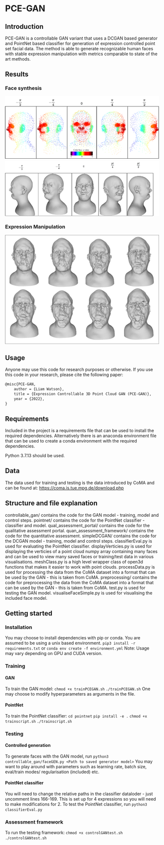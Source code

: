 # PCE-GAN
## Introduction
PCE-GAN is a controllable GAN variant that uses a DCGAN based generator and PointNet based classifier for generation of expression controlled point set facial data. 
The method is able to generate recognizable human faces with stable expression manipulation with metrics comparable to state of the art methods.
## Results

### Face synthesis
![pcface](results/pcbaseline.drawio.png)
![surfacerecon](results/facebaseline.png)
### Expression Manipulation
![expression](results/mOpenExpression2.drawio.png)
## Usage
Anyone may use this code for research purposes or otherwise. If you use this code in your research, please cite the following paper:
```
@misc{PCE-GAN,
    author = {Liam Watson},
    title = {Expression Controllable 3D Point Cloud GAN (PCE-GAN)},
    year = {2022},
}
```
## Requirements
Included in the project is a requirements file that can be used to install the required dependencies.
Alternatively there is an anaconda environment file that can be used to create a conda environment with the required dependencies.

Python 3.7.13 should be used.

## Data
The data used for training and testing is the data introduced by CoMA and can be found at: https://coma.is.tue.mpg.de/download.php

## Structure and file explanation
controllable_gan/ contains the code for the GAN model - training, model and control steps.
pointnet/ contains the code for the PointNet classifier - classifier and model.
qual_assessment_portal/ contains the code for the qualitative assessment portal.
quan_assessment_framework/ contains the code for the quantitative assessment.
simpleDCGAN/ contains the code for the DCGAN model - training, model and control steps.
classifierEval.py is used for evaluating the PointNet classifier.
displayVerticies.py is used for displaying the verticies of a point cloud numpy array containing many faces and can be used to view many saved faces or training/test data in various visualisations.
meshClass.py is a high level wrapper class of open3d functions that makes it easier to work with point clouds.
processData.py is used for processing the data from the CoMA dataset into a format that can be used by the GAN - this is taken from CoMA.
preprocessing/ contains the code for preprocessing the data from the CoMA dataset into a format that can be used by the GAN - this is taken from CoMA.
test.py is used for testing the GAN model.
visualiseFaceSimple.py is used for visualising the included face model.

## Getting started 
### Installation 
You may choose to install dependencies with pip or conda. 
You are assumed to be using a unix based environment. 
`pip3 install -r requirements.txt` or `conda env create -f environment.yml`
Note: Usage may vary depending on GPU and CUDA version.
### Training
#### GAN 
To train the GAN model:
`chmod +x trainPCEGAN.sh`
`./trainPCEGAN.sh` One may choose to modify hyperparameters as arguments in the file. 

#### PointNet
To train the PointNet classifier:
`cd pointnet`
`pip install -e .`
`chmod +x trainscript.sh`
`./trainscript.sh`

### Testing
#### Controlled generation
To generate faces with the GAN model, run `python3 controllable_gan/faceGEN.py <Path to saved generator model>`
You may want to play around with parameters such as learning rate, batch size, eval/train modes/ regularisation (included) etc.
#### PointNet classifier
You will need to change the relative paths in the classifier dataloder - just uncomment lines 166-169.
This is set up for 4 expressions so you will need to make modifications for 2. 
To test the PointNet classifier, run `python3 classifierEval.py`

### Assessment framework
To run the testing framework:
`chmod +x controlGANtest.sh`
`./controlGANtest.sh`
 


